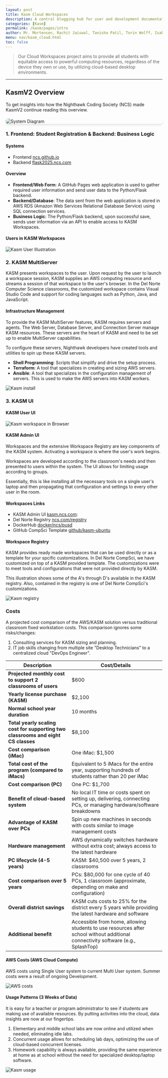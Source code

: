 ```yaml
---
layout: post
title: Kasm Cloud Workspaces
description: A central blogging hub for user and development documentation for the Kasm Cloud Workspaces Project
categories: [Kasm]
permalink: /kasm/pages/intro
author: Mr. Mortensen, Rachit Jaiswal, Tanisha Patil, Torin Wolff, Isabel Marilla
menu: nav/kasm_cloud.html
toc: false
---
```


> Our Cloud Workspaces project aims to provide all students with equitable access to powerful computing resources, regardless of the device they own or use, by utilizing cloud-based desktop environments.

<style>
    .system-diagram {
        display: block;
        max-width: 100%;
        margin: 20px auto;
        border-radius: 8px;
        transition: transform 0.3s ease;
        cursor: pointer;
        box-shadow: 0 4px 6px rgba(0, 0, 0, 0.1);
    }

    .system-diagram:hover {
        transform: scale(1.05);
    }

    .diagram-overlay {
        position: fixed;
        top: 0;
        left: 0;
        width: 100%;
        height: 100%;
        background: rgba(0, 0, 0, 0.8);
        display: flex;
        justify-content: center;
        align-items: center;
        visibility: hidden;
        opacity: 0;
        transition: visibility 0.3s, opacity 0.3s ease;
    }

    .diagram-overlay img {
        max-width: 90%;
        max-height: 90%;
        border-radius: 8px;
        box-shadow: 0 4px 6px rgba(0, 0, 0, 0.3);
    }

    .diagram-overlay.visible {
        visibility: visible;
        opacity: 1;
    }
</style>

---

## KasmV2 Overview

To get insights into how the Nighthawk Coding Society (NCS) made KasmV2 continue reading this overview.

<img src="{{site.baseurl}}/kasm_design/kasm_diagram.png" alt="System Diagram" class="system-diagram" onclick="toggleDiagram()">

<div class="diagram-overlay" id="diagram-overlay" onclick="toggleDiagram()">
    <img src="{{site.baseurl}}/kasm_design/kasm_diagram.png" alt="Enlarged System Diagram">
</div>

<script>
    function toggleDiagram() {
        const overlay = document.getElementById('diagram-overlay');
        overlay.classList.toggle('visible');
    }
</script>

### 1. Frontend: Student Registration & Backend: Business Logic

#### Systems

- Frontend [ncs.github.io](https://nighthawkcoders.github.io/portfolio_2025/login)
- Backend [flask2025.ncs.com](https://flask2025.nighthawkcodingsociety.com/login?next=/users/table2)

#### Overview

- **Frontend/Web Form**: A GitHub Pages web application is used to gather required user information and send user data to the Python/Flask backend.
- **Backend/Database**: The data sent from the web application is stored in AWS RDS (Amazon Web Services Relational Database Service) using SQL connection services.
- **Business Logic**: The Python/Flask backend, upon successful save, sends user information via an API to enable access to KASM Workspaces.

#### Users in KASM Workspaces

<img src="{{site.baseurl}}/kasm_design/kasm_users.png" alt="Kasm User Illustration">

### 2. KASM MultiServer

KASM presents workspaces to the user. Upon request by the user to launch a workspace session, KASM supplies an AWS computing resource and streams a session of that workspace to the user's browser. In the Del Norte Computer Science classrooms, the customized workspace contains Visual Studio Code and support for coding languages such as Python, Java, and JavaScript.

#### Infrastructure Management

To provide the KASM MultiServer features, KASM requires servers and agents. The Web Server, Database Server, and Connection Server manage KASM resources. These servers are the heart of KASM and need to be set up to enable MultiServer capabilities.

To configure these servers, Nighthawk developers have created tools and utilities to spin up these KASM servers.

- **Shell Programming**: Scripts that simplify and drive the setup process.
- **Terraform**: A tool that specializes in creating and sizing AWS servers.
- **Ansible**: A tool that specializes in the configuration management of servers. This is used to make the AWS servers into KASM workers.

<img src="{{site.baseurl}}/kasm_design/kasm_install.png" alt="Kasm install">

### 3. KASM UI

#### KASM User UI

<img src="{{site.baseurl}}/kasm_design/kasm_desktop.png" alt="Kasm workspace in Browser">

#### KASM Admin UI

Workspaces and the extensive Workspace Registry are key components of the KASM system. Activating a workspace is where the user's work begins.

Workspaces are developed according to the classroom's needs and then presented to users within the system. The UI allows for limiting usage according to groups.

Essentially, this is like installing all the necessary tools on a single user's laptop and then propagating that configuration and settings to every other user in the room.

#### Workspaces Links

- KASM Admin UI [kasm.ncs.com](https://kasm.nighthawkcodingsociety.com/):
- Del Norte Registry [ncs.com/registry](https://nighthawkcoders.github.io/kasm_registry/1.0/)
- DockerHub [docker/ncs/pusd](https://hub.docker.com/repository/docker/nighthawkcoders/pusd-student-ubuntu/general)
- GitHub CompSci Template [github/kasm-ubuntu](https://github.com/nighthawkcoders/Kasm-Ubuntu22.04-Image-Template)

#### Workspace Registry

KASM provides ready made workspaces that can be used directly or as a template for your spcific customizations.  In Del Norte CompSci, we have customized on top of a KASM provided template.  The customizations were to meet tools and configurations that were not provided directly by KASM.

This illustration shows some of the A's through D's available in the KASM registry.  Also, contained in the registry is one of Del Norte CompSci's customizations.

<img src="{{site.baseurl}}/kasm_design/kasm_registry.png" alt="Kasm registry">

### Costs

A projected cost comparison of the AWS/KASM solution versus traditional classroom fixed workstation costs. This comparison ignores some risks/changes:

1. Consulting services for KASM sizing and planning.
2. IT job skills changing from multiple site "Desktop Technicians" to a centralized cloud "DevOps Engineer".

| **Description**                                                                                                      | **Cost/Details**                                                                                          |
|----------------------------------------------------------------------------------------------------------------------|------------------------------------------------------------------------------------------------------------|
| **Projected monthly cost to support 2 classrooms of users**                                               | $600                                                                                                       |
| **Yearly license purchase (KASM)**                                                                                   | $2,100                                                                                                     |
| **Normal school year duration**                                                                                      | 10 months                                                                                                  |
| **Total yearly scaling cost for supporting two classrooms and eight CS classes**                                     | $8,100                                                                                                     |
| **Cost comparison (iMac)**                                                                                           | One iMac: $1,500                                                                                           |
| **Total cost of the program (compared to iMacs)**                                                                    | Equivalent to 5 iMacs for the entire year, supporting hundreds of students rather than 20 per iMac         |
| **Cost comparison (PC)**                                                                                             | One PC: $1,700                                                                                             |
| **Benefit of cloud-based system**                                                                                    | No local IT time or costs spent on setting up, delivering, connecting PCs, or managing hardware/software breakdowns |
| **Advantage of KASM over PCs**                                                                                       | Spin up new machines in seconds with costs similar to image management costs                               |
| **Hardware management**                                                                                              | AWS dynamically switches hardware without extra cost; always access to the latest hardware                 |
| **PC lifecycle (4-5 years)**                                                                                         | KASM: $40,500 over 5 years, 2 classrooms                                                                   |
| **Cost comparison over 5 years**                                                                                     | PCs: $80,000 for one cycle of 40 PCs, 1 classroom (approximate, depending on make and configuration)       |
| **Overall district savings**                                                                                         | KASM cuts costs to 25% for the district every 5 years while providing the latest hardware and software      |
| **Additional benefit**                                                                                               | Accessible from home, allowing students to use resources after school without additional connectivity software (e.g., SplashTop) |

#### AWS Costs (AWS Cloud Compute)

AWS costs using Single User system to current Multi User system.  Summer costs were a result of ongoing Development.

<img src="{{site.baseurl}}/kasm_design/aws_costs.png" alt="AWS costs">

#### Usage Patterns (3 Weeks of Data)

It is easy for a teacher or program administrator to see if students are making use of available resources. By putting activities into the cloud, data insights are now at our fingertips.

1. Elementary and middle school labs are now online and utilized when needed, eliminating idle labs.
2. Concurrent usage allows for scheduling lab days, optimizing the use of cloud-based concurrent licenses.
3. Homework capability is always available, providing the same experience at home as at school without the need for specialized desktop/laptop software.

<img src="{{site.baseurl}}/kasm_design/kasm_usage.png" alt="Kasm usage">
